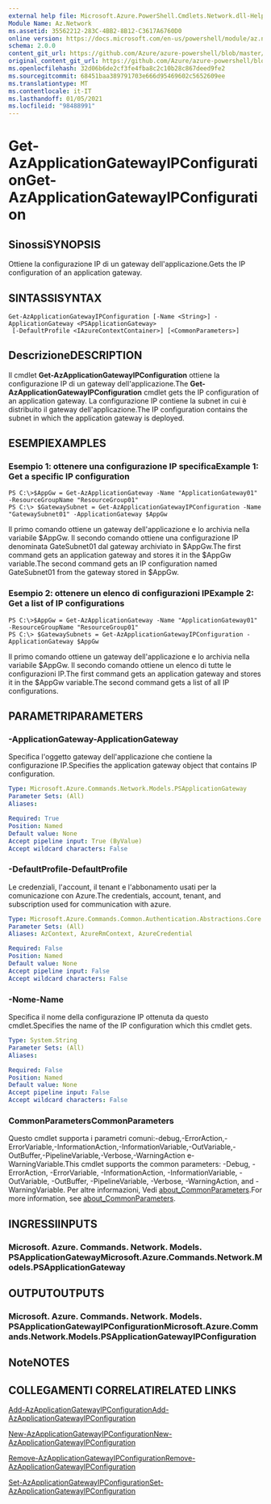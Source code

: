 ```yaml
---
external help file: Microsoft.Azure.PowerShell.Cmdlets.Network.dll-Help.xml
Module Name: Az.Network
ms.assetid: 35562212-283C-4BB2-8B12-C3617A6760D0
online version: https://docs.microsoft.com/en-us/powershell/module/az.network/get-azapplicationgatewayipconfiguration
schema: 2.0.0
content_git_url: https://github.com/Azure/azure-powershell/blob/master/src/Network/Network/help/Get-AzApplicationGatewayIPConfiguration.md
original_content_git_url: https://github.com/Azure/azure-powershell/blob/master/src/Network/Network/help/Get-AzApplicationGatewayIPConfiguration.md
ms.openlocfilehash: 32d06b6de2cf3fe4fba8c2c10b28c867deed9fe2
ms.sourcegitcommit: 68451baa389791703e666d95469602c5652609ee
ms.translationtype: MT
ms.contentlocale: it-IT
ms.lasthandoff: 01/05/2021
ms.locfileid: "98488991"
---
```

# <span data-ttu-id="41957-101">Get-AzApplicationGatewayIPConfiguration</span><span class="sxs-lookup"><span data-stu-id="41957-101">Get-AzApplicationGatewayIPConfiguration</span></span>

## <span data-ttu-id="41957-102">Sinossi</span><span class="sxs-lookup"><span data-stu-id="41957-102">SYNOPSIS</span></span>
<span data-ttu-id="41957-103">Ottiene la configurazione IP di un gateway dell'applicazione.</span><span class="sxs-lookup"><span data-stu-id="41957-103">Gets the IP configuration of an application gateway.</span></span>

## <span data-ttu-id="41957-104">SINTASSI</span><span class="sxs-lookup"><span data-stu-id="41957-104">SYNTAX</span></span>

```
Get-AzApplicationGatewayIPConfiguration [-Name <String>] -ApplicationGateway <PSApplicationGateway>
 [-DefaultProfile <IAzureContextContainer>] [<CommonParameters>]
```

## <span data-ttu-id="41957-105">Descrizione</span><span class="sxs-lookup"><span data-stu-id="41957-105">DESCRIPTION</span></span>
<span data-ttu-id="41957-106">Il cmdlet **Get-AzApplicationGatewayIPConfiguration** ottiene la configurazione IP di un gateway dell'applicazione.</span><span class="sxs-lookup"><span data-stu-id="41957-106">The **Get-AzApplicationGatewayIPConfiguration** cmdlet gets the IP configuration of an application gateway.</span></span>
<span data-ttu-id="41957-107">La configurazione IP contiene la subnet in cui è distribuito il gateway dell'applicazione.</span><span class="sxs-lookup"><span data-stu-id="41957-107">The IP configuration contains the subnet in which the application gateway is deployed.</span></span>

## <span data-ttu-id="41957-108">ESEMPI</span><span class="sxs-lookup"><span data-stu-id="41957-108">EXAMPLES</span></span>

### <span data-ttu-id="41957-109">Esempio 1: ottenere una configurazione IP specifica</span><span class="sxs-lookup"><span data-stu-id="41957-109">Example 1: Get a specific IP configuration</span></span>
```
PS C:\>$AppGw = Get-AzApplicationGateway -Name "ApplicationGateway01" -ResourceGroupName "ResourceGroup01"
PS C:\> $GatewaySubnet = Get-AzApplicationGatewayIPConfiguration -Name "GatewaySubnet01" -ApplicationGateway $AppGw
```

<span data-ttu-id="41957-110">Il primo comando ottiene un gateway dell'applicazione e lo archivia nella variabile $AppGw. Il secondo comando ottiene una configurazione IP denominata GateSubnet01 dal gateway archiviato in $AppGw.</span><span class="sxs-lookup"><span data-stu-id="41957-110">The first command gets an application gateway and stores it in the $AppGw variable.The second command gets an IP configuration named GateSubnet01 from the gateway stored in $AppGw.</span></span>

### <span data-ttu-id="41957-111">Esempio 2: ottenere un elenco di configurazioni IP</span><span class="sxs-lookup"><span data-stu-id="41957-111">Example 2: Get a list of IP configurations</span></span>
```
PS C:\>$AppGw = Get-AzApplicationGateway -Name "ApplicationGateway01" -ResourceGroupName "ResourceGroup01"
PS C:\> $GatewaySubnets = Get-AzApplicationGatewayIPConfiguration -ApplicationGateway $AppGw
```

<span data-ttu-id="41957-112">Il primo comando ottiene un gateway dell'applicazione e lo archivia nella variabile $AppGw. Il secondo comando ottiene un elenco di tutte le configurazioni IP.</span><span class="sxs-lookup"><span data-stu-id="41957-112">The first command gets an application gateway and stores it in the $AppGw variable.The second command gets a list of all IP configurations.</span></span>

## <span data-ttu-id="41957-113">PARAMETRI</span><span class="sxs-lookup"><span data-stu-id="41957-113">PARAMETERS</span></span>

### <span data-ttu-id="41957-114">-ApplicationGateway</span><span class="sxs-lookup"><span data-stu-id="41957-114">-ApplicationGateway</span></span>
<span data-ttu-id="41957-115">Specifica l'oggetto gateway dell'applicazione che contiene la configurazione IP.</span><span class="sxs-lookup"><span data-stu-id="41957-115">Specifies the application gateway object that contains IP configuration.</span></span>

```yaml
Type: Microsoft.Azure.Commands.Network.Models.PSApplicationGateway
Parameter Sets: (All)
Aliases:

Required: True
Position: Named
Default value: None
Accept pipeline input: True (ByValue)
Accept wildcard characters: False
```

### <span data-ttu-id="41957-116">-DefaultProfile</span><span class="sxs-lookup"><span data-stu-id="41957-116">-DefaultProfile</span></span>
<span data-ttu-id="41957-117">Le credenziali, l'account, il tenant e l'abbonamento usati per la comunicazione con Azure.</span><span class="sxs-lookup"><span data-stu-id="41957-117">The credentials, account, tenant, and subscription used for communication with azure.</span></span>

```yaml
Type: Microsoft.Azure.Commands.Common.Authentication.Abstractions.Core.IAzureContextContainer
Parameter Sets: (All)
Aliases: AzContext, AzureRmContext, AzureCredential

Required: False
Position: Named
Default value: None
Accept pipeline input: False
Accept wildcard characters: False
```

### <span data-ttu-id="41957-118">-Nome</span><span class="sxs-lookup"><span data-stu-id="41957-118">-Name</span></span>
<span data-ttu-id="41957-119">Specifica il nome della configurazione IP ottenuta da questo cmdlet.</span><span class="sxs-lookup"><span data-stu-id="41957-119">Specifies the name of the IP configuration which this cmdlet gets.</span></span>

```yaml
Type: System.String
Parameter Sets: (All)
Aliases:

Required: False
Position: Named
Default value: None
Accept pipeline input: False
Accept wildcard characters: False
```

### <span data-ttu-id="41957-120">CommonParameters</span><span class="sxs-lookup"><span data-stu-id="41957-120">CommonParameters</span></span>
<span data-ttu-id="41957-121">Questo cmdlet supporta i parametri comuni:-debug,-ErrorAction,-ErrorVariable,-InformationAction,-InformationVariable,-OutVariable,-OutBuffer,-PipelineVariable,-Verbose,-WarningAction e-WarningVariable.</span><span class="sxs-lookup"><span data-stu-id="41957-121">This cmdlet supports the common parameters: -Debug, -ErrorAction, -ErrorVariable, -InformationAction, -InformationVariable, -OutVariable, -OutBuffer, -PipelineVariable, -Verbose, -WarningAction, and -WarningVariable.</span></span> <span data-ttu-id="41957-122">Per altre informazioni, Vedi [about_CommonParameters](http://go.microsoft.com/fwlink/?LinkID=113216).</span><span class="sxs-lookup"><span data-stu-id="41957-122">For more information, see [about_CommonParameters](http://go.microsoft.com/fwlink/?LinkID=113216).</span></span>

## <span data-ttu-id="41957-123">INGRESSI</span><span class="sxs-lookup"><span data-stu-id="41957-123">INPUTS</span></span>

### <span data-ttu-id="41957-124">Microsoft. Azure. Commands. Network. Models. PSApplicationGateway</span><span class="sxs-lookup"><span data-stu-id="41957-124">Microsoft.Azure.Commands.Network.Models.PSApplicationGateway</span></span>

## <span data-ttu-id="41957-125">OUTPUT</span><span class="sxs-lookup"><span data-stu-id="41957-125">OUTPUTS</span></span>

### <span data-ttu-id="41957-126">Microsoft. Azure. Commands. Network. Models. PSApplicationGatewayIPConfiguration</span><span class="sxs-lookup"><span data-stu-id="41957-126">Microsoft.Azure.Commands.Network.Models.PSApplicationGatewayIPConfiguration</span></span>

## <span data-ttu-id="41957-127">Note</span><span class="sxs-lookup"><span data-stu-id="41957-127">NOTES</span></span>

## <span data-ttu-id="41957-128">COLLEGAMENTI CORRELATI</span><span class="sxs-lookup"><span data-stu-id="41957-128">RELATED LINKS</span></span>

[<span data-ttu-id="41957-129">Add-AzApplicationGatewayIPConfiguration</span><span class="sxs-lookup"><span data-stu-id="41957-129">Add-AzApplicationGatewayIPConfiguration</span></span>](./Add-AzApplicationGatewayIPConfiguration.md)

[<span data-ttu-id="41957-130">New-AzApplicationGatewayIPConfiguration</span><span class="sxs-lookup"><span data-stu-id="41957-130">New-AzApplicationGatewayIPConfiguration</span></span>](./New-AzApplicationGatewayIPConfiguration.md)

[<span data-ttu-id="41957-131">Remove-AzApplicationGatewayIPConfiguration</span><span class="sxs-lookup"><span data-stu-id="41957-131">Remove-AzApplicationGatewayIPConfiguration</span></span>](./Remove-AzApplicationGatewayIPConfiguration.md)

[<span data-ttu-id="41957-132">Set-AzApplicationGatewayIPConfiguration</span><span class="sxs-lookup"><span data-stu-id="41957-132">Set-AzApplicationGatewayIPConfiguration</span></span>](./Set-AzApplicationGatewayIPConfiguration.md)



